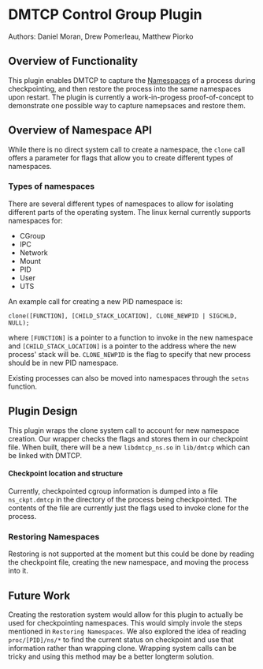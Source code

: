 # DMTCP Control Group Plugin
Authors: Daniel Moran, Drew Pomerleau, Matthew Piorko

## <a name="overview"></a>Overview of Functionality
This plugin enables DMTCP to capture the
[Namespaces](http://man7.org/linux/man-pages/man7/namespaces.7.html) of
a process during checkpointing, and then restore the process into the same namespaces upon restart.
The plugin is currently a work-in-progess proof-of-concept to demonstrate one possible way to capture
namepsaces and restore them.

## <a name="cgroup-api"></a>Overview of Namespace API
While there is no direct system call to create a namespace, the
`clone` call offers a parameter for flags that allow you to create
different types of namespaces.

### Types of namespaces
There are several different types of namespaces to allow for isolating different 
parts of the operating system. The linux kernal currently supports namespaces for:
 - CGroup
 - IPC
 - Network
 - Mount
 - PID
 - User
 - UTS

An example call for creating a new PID namespace is:
```
clone([FUNCTION], [CHILD_STACK_LOCATION], CLONE_NEWPID | SIGCHLD, NULL);
```
where `[FUNCTION]` is a pointer to a function to invoke in the new namespace
and `[CHILD_STACK_LOCATION]` is a pointer to the address where the new process'
stack will be. `CLONE_NEWPID` is the flag to specify that new process should be 
in new PID namespace.

Existing processes can also be moved into namespaces through the `setns` function.

## Plugin Design
This plugin wraps the clone system call to account for new namespace creation.
Our wrapper checks the flags and stores them in our checkpoint file. When built,
there will be a new `libdmtcp_ns.so` in `lib/dmtcp` which can be linked with DMTCP.

#### Checkpoint location and structure
Currently, checkpointed cgroup information is dumped into a file `ns_ckpt.dmtcp`
in the directory of the process being checkpointed. The contents of the file are currently
just the flags used to invoke clone for the process.

### Restoring Namespaces
Restoring is not supported at the moment but this could be done by reading the checkpoint file,
creating the new namespace, and moving the process into it.

## Future Work
Creating the restoration system would allow for this plugin to actually be used for checkpointing namespaces.
This would simply invole the steps mentioned in `Restoring Namespaces`. We also explored the idea of reading `proc/[PID]/ns/*`
to find the current status on checkpoint and use that information rather than wrapping clone. Wrapping system calls can be tricky
and using this method may be a better longterm solution.
